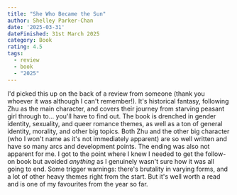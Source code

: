 ```yaml
---
title: "She Who Became the Sun"
author: Shelley Parker-Chan
date: '2025-03-31'
dateFinished: 31st March 2025
category: Book
rating: 4.5
tags:
  - review
  - book
  - "2025"
---
```


I'd picked this up on the back of a review from someone (thank you whoever it was although I can't remember!). It's historical fantasy, following Zhu as the main character, and covers their journey from starving peasant girl through to... you'll have to find out. The book is drenched in gender identity, sexuality, and queer romance themes, as well as a ton of general identity, morality, and other big topics. Both Zhu and the other big character (who I won't name as it's not immediately apparent) are so well written and have so many arcs and development points. The ending was also not apparent for me. I got to the point where I knew I needed to get the follow-on book but avoided _anything_ as I genuinely wasn't sure how it was all going to end. Some trigger warnings: there's brutality in varying forms, and a lot of other heavy themes right from the start. But it's well worth a read and is one of my favourites from the year so far.


